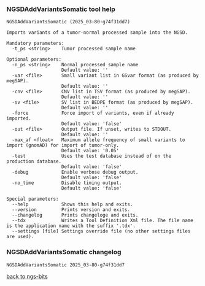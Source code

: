 ### NGSDAddVariantsSomatic tool help
	NGSDAddVariantsSomatic (2025_03-80-g74f31dd7)
	
	Imports variants of a tumor-normal processed sample into the NGSD.
	
	Mandatory parameters:
	  -t_ps <string>    Tumor processed sample name
	
	Optional parameters:
	  -n_ps <string>    Normal processed sample name
	                    Default value: ''
	  -var <file>       Small variant list in GSvar format (as produced by megSAP).
	                    Default value: ''
	  -cnv <file>       CNV list in TSV format (as produced by megSAP).
	                    Default value: ''
	  -sv <file>        SV list in BEDPE format (as produced by megSAP).
	                    Default value: ''
	  -force            Force import of variants, even if already imported.
	                    Default value: 'false'
	  -out <file>       Output file. If unset, writes to STDOUT.
	                    Default value: ''
	  -max_af <float>   Maximum allele frequency of small variants to import (gnomAD) for import of tumor-only.
	                    Default value: '0.05'
	  -test             Uses the test database instead of on the production database.
	                    Default value: 'false'
	  -debug            Enable verbose debug output.
	                    Default value: 'false'
	  -no_time          Disable timing output.
	                    Default value: 'false'
	
	Special parameters:
	  --help            Shows this help and exits.
	  --version         Prints version and exits.
	  --changelog       Prints changeloge and exits.
	  --tdx             Writes a Tool Definition Xml file. The file name is the application name with the suffix '.tdx'.
	  --settings [file] Settings override file (no other settings files are used).
	
### NGSDAddVariantsSomatic changelog
	NGSDAddVariantsSomatic 2025_03-80-g74f31dd7
	
[back to ngs-bits](https://github.com/imgag/ngs-bits)